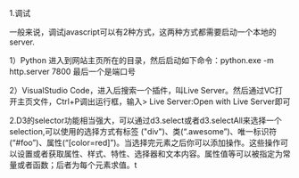 1.调试

一般来说，调试javascript可以有2种方式，这两种方式都需要启动一个本地的server.

1）Python 进入到网站主页所在的目录，然后启动如下命令：python.exe -m http.server 7800 最后一个是端口号

2）VisualStudio Code，进入后搜索一个插件，叫Live Server。然后通过VC打开主页文件，Ctrl+P调出运行框，输入&gt;  Live Server:Open with Live Server即可

2.D3的selector功能相当强大，可以通过d3.select或者d3.selectAll来选择一个selection,可以使用的选择方式有标签 ("div")、类(“.awesome”)、唯一标识符(“#foo”)、属性(“[color=red]”)。当选择完元素之后你可以添加操作。这些操作可以设置或者获取属性、样式、特性、选择器和文本内容。属性值等可以被指定为常量或者函数；后者为每个元素求值。t



